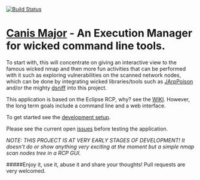 [![Build Status](https://secure.travis-ci.org/leaobr/CanisMajor.png)](http://travis-ci.org/leaobr/CanisMajor)

# [Canis Major](https://en.wikipedia.org/wiki/Canis_Major) - An Execution Manager for wicked command line tools.

To start with, this will concentrate on giving an interactive view to the famous wicked nmap
and then more fun activities that can be performed with it such as exploring
vulnerabilities on the scanned network nodes, which can be done by integrating wicked libraries/tools
such as [JArpPoison](https://github.com/alamages/JArpPoison) and/or the mighty [dsniff](https://github.com/tecknicaltom/dsniff)
into this project.

This application is based on the Eclipse RCP, why? see the [WIKI](https://github.com/leaobr/CanisMajor/wiki/Why-Eclipse-RCP-application%3F).
However, the long term goals include a command line and a web interface.

To get started see the [development setup](https://github.com/leaobr/CanisMajor/wiki).

Please see the current open [issues](https://github.com/leaobr/CanisMajor/issues) before testing the application.


_NOTE: THIS PROJECT IS AT VERY EARLY STAGES OF DEVELOPMENT! It doesn't do or show anything very exciting at the moment but a simple nmap scan nodes tree in a RCP GUI._

#####Enjoy it, use it, abuse it and share your thoughts! Pull requests are very welcomed.
